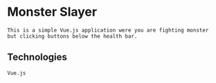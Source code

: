 # Monster Slayer
    This is a simple Vue.js application were you are fighting monster
    but clicking buttons below the health bar.

 ## Technologies
    Vue.js
